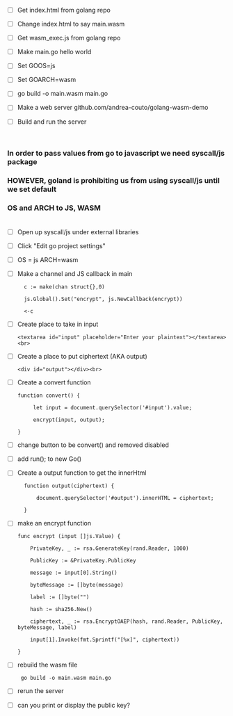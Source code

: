 - [ ] Get index.html from golang repo

- [ ] Change index.html to say main.wasm

- [ ] Get wasm_exec.js from golang repo

- [ ] Make main.go hello world

- [ ] Set GOOS=js

- [ ] Set GOARCH=wasm

- [ ] go build -o main.wasm main.go

- [ ] Make a web server github.com/andrea-couto/golang-wasm-demo

- [ ] Build and run the server

<br>

### In order to pass values from go to javascript we need syscall/js package

### HOWEVER, goland is prohibiting us from using syscall/js until we set default

### OS and ARCH to JS, WASM<br><br>


- [ ] Open up syscall/js under external libraries

- [ ] Click "Edit go project settings"

- [ ] OS = js ARCH=wasm

- [ ] Make a channel and JS callback in main

        c := make(chan struct{},0)

        js.Global().Set("encrypt", js.NewCallback(encrypt))

        <-c

- [ ]  Create place to take in input

    ```<textarea id="input" placeholder="Enter your plaintext"></textarea><br>```

- [ ] Create a place to put ciphertext (AKA output)

    ```<div id="output"></div><br>```

- [ ] Create a convert function

      function convert() {

           let input = document.querySelector('#input').value;

           encrypt(input, output);

      }

- [ ] change button to be convert() and removed disabled

- [ ] add run(); to new Go()

- [ ] Create a output function to get the innerHtml

        function output(ciphertext) {

            document.querySelector('#output').innerHTML = ciphertext;

        }

- [ ] make an encrypt function

      func encrypt (input []js.Value) {

          PrivateKey, _ := rsa.GenerateKey(rand.Reader, 1000)

          PublicKey := &PrivateKey.PublicKey

          message := input[0].String()

          byteMessage := []byte(message)

          label := []byte("")

          hash := sha256.New()

          ciphertext, _ := rsa.EncryptOAEP(hash, rand.Reader, PublicKey, byteMessage, label)

          input[1].Invoke(fmt.Sprintf("[%x]", ciphertext))

      }

- [ ] rebuild the wasm file

    ``` go build -o main.wasm main.go```

- [ ] rerun the server

- [ ] can you print or display the public key?

